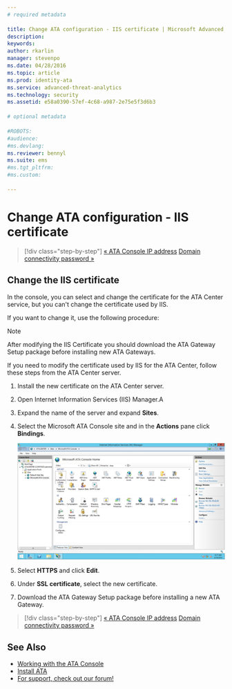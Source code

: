 ```yaml
---
# required metadata

title: Change ATA configuration - IIS certificate | Microsoft Advanced Threat Analytics
description:
keywords:
author: rkarlin
manager: stevenpo
ms.date: 04/28/2016
ms.topic: article
ms.prod: identity-ata
ms.service: advanced-threat-analytics
ms.technology: security
ms.assetid: e58a0390-57ef-4c68-a987-2e75e5f3d6b3

# optional metadata

#ROBOTS:
#audience:
#ms.devlang:
ms.reviewer: bennyl
ms.suite: ems
#ms.tgt_pltfrm:
#ms.custom:

---
```


# Change ATA configuration - IIS certificate

>[!div class="step-by-step"]
[« ATA Console IP address](modifying-ata-config-consoleip.md)
[Domain connectivity password »](modifying-ata-config-dcpassword.md)

## <a name="ATA_modify_IIScert"></a>Change the IIS certificate
In the console, you can select and change the certificate for the ATA Center service, but you can't change the certificate used by IIS.

If you want to change it, use the following procedure:

> [!NOTE]
> After modifying the IIS Certificate you should download the ATA Gateway Setup package before installing new ATA Gateways.

If you need to modify the certificate used by IIS for the ATA Center, follow these steps from the ATA Center server.

1.  Install the new certificate on the ATA Center server.

2.  Open Internet Information Services (IIS) Manager.A

3.  Expand the name of the server and expand **Sites**.

4.  Select the Microsoft ATA Console site and in the **Actions** pane click **Bindings**.

    ![ATA Console bindings actions](media/ATA-console-change-IP-bindings.jpg)

5.  Select **HTTPS** and click **Edit**.

6.  Under **SSL certificate**, select the new certificate.

7.  Download the ATA Gateway Setup package before installing a new ATA Gateway.

>[!div class="step-by-step"]
[« ATA Console IP address](modifying-ata-config-consoleip.md)
[Domain connectivity password »](modifying-ata-config-dcpassword.md)

## See Also
- [Working with the ATA Console](/advanced-threat-analytics/understand/working-with-ata-console)
- [Install ATA](install-ata.md)
- [For support, check out our forum!](https://social.technet.microsoft.com/Forums/security/en-US/home?forum=mata)
